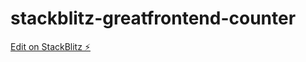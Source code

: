 # stackblitz-greatfrontend-counter

[Edit on StackBlitz ⚡️](https://stackblitz.com/edit/stackblitz-starters-sdhsdv)